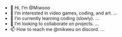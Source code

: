 - 👋 Hi, I’m @Miwooo
- 👀 I’m interested in video games, coding, and art. ...
- 🌱 I’m currently learning coding (slowly). ...
- 💞️ I’m looking to collaborate on projects. ...
- 📫 How to reach me @mikweu on discord. ...

<!---
Miwooo/Miwooo is a ✨ special ✨ repository because its `README.md` (this file) appears on your GitHub profile.
You can click the Preview link to take a look at your changes.
--->
